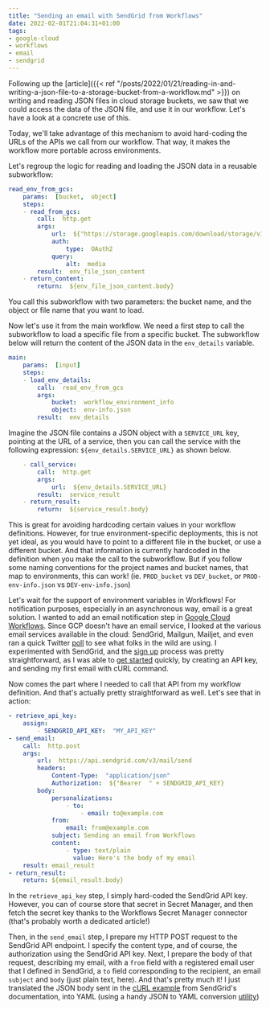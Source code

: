```yaml
---
title: "Sending an email with SendGrid from Workflows"
date: 2022-02-01T21:04:31+01:00
tags:
- google-cloud
- workflows
- email
- sendgrid
---
```


Following up the [article]({{< ref "/posts/2022/01/21/reading-in-and-writing-a-json-file-to-a-storage-bucket-from-a-workflow.md" >}}) 
on writing and reading JSON files in cloud storage buckets, we saw that we could access the data of the JSON file, 
and use it in our workflow. Let's have a look at a concrete use of this.

Today, we'll take advantage of this mechanism to avoid hard-coding the URLs of the APIs we call from our workflow. 
That way, it makes the workflow more portable across environments.

Let's regroup the logic for reading and loading the JSON data in a reusable subworkflow:

```yaml
read_env_from_gcs:
    params:  [bucket,  object]
    steps:
    - read_from_gcs:
        call:  http.get
        args:
            url:  ${"https://storage.googleapis.com/download/storage/v1/b/"  +  bucket  +  "/o/"  +  object}
            auth:
                type:  OAuth2
            query:
                alt:  media
        result:  env_file_json_content
    - return_content:
        return:  ${env_file_json_content.body}
```

You call this subworkflow with two parameters: the bucket name, and the object or file name that you want to load.

Now let's use it from the main workflow. We need a first step to call the subworkflow to load a specific file from a specific bucket. 
The subworkflow below will return the content of the JSON data in the `env_details` variable.

```yaml
​​main:
    params:  [input]
    steps:
    - load_env_details:
        call:  read_env_from_gcs
        args:
            bucket:  workflow_environment_info
            object:  env-info.json
        result:  env_details
```

Imagine the JSON file contains a JSON object with a `SERVICE_URL` key, pointing at the URL of a service, 
then you can call the service with the following expression: `${env_details.SERVICE_URL}` as shown below.

```yaml
    - call_service:
        call:  http.get
        args:
            url:  ${env_details.SERVICE_URL}
        result:  service_result
    - return_result:
        return:  ${service_result.body}
```

This is great for avoiding hardcoding certain values in your workflow definitions. 
However, for true environment-specific deployments, this is not yet ideal, 
as you would have to point to a different file in the bucket, or use a different bucket. 
And that information is currently hardcoded in the definition when you make the call to the subworkflow. 
But if you follow some naming conventions for the project names and bucket names, that map to environments, 
this can work! (ie. `PROD_bucket` vs `DEV_bucket`, or `PROD-env-info.json` vs `DEV-env-info.json`)

Let's wait for the support of environment variables in Workflows!
For notification purposes, especially in an asynchronous way, email is a great solution. 
I wanted to add an email notification step in [Google Cloud Workflows](https://cloud.google.com/workflows). 
Since GCP doesn't have an email service, I looked at the various email services available in the cloud: SendGrid, Mailgun, Mailjet, 
and even ran a quick Twitter [poll](https://twitter.com/glaforge/status/1488444661211533312) to see what folks in the wild are using. 
I experimented with SendGrid, and the [sign up](https://signup.sendgrid.com/) process was pretty straightforward, 
as I was able to [get started](https://docs.sendgrid.com/for-developers/sending-email/api-getting-started) quickly, 
by creating an API key, and sending my first email with cURL command.

Now comes the part where I needed to call that API from my workflow definition. 
And that's actually pretty straightforward as well. 
Let's see that in action:

```yaml
- retrieve_api_key:
    assign:
        - SENDGRID_API_KEY:  "MY_API_KEY"
- send_email:
    call:  http.post
    args:
        url:  https://api.sendgrid.com/v3/mail/send
        headers:
            Content-Type:  "application/json"
            Authorization:  ${"Bearer  " + SENDGRID_API_KEY}
        body:
            personalizations:
                - to:
                    - email: to@example.com
            from:
                email: from@example.com
            subject: Sending an email from Workflows
            content:
                - type: text/plain
                  value: Here's the body of my email
    result: email_result
- return_result:
    return: ${email_result.body}
```

In the `retrieve_api_key` step, I simply hard-coded the SendGrid API key. 
However, you can of course store that secret in Secret Manager, 
and then fetch the secret key thanks to the Workflows Secret Manager connector (that's probably worth a dedicated article!)

Then, in the `send_email` step, I prepare my HTTP POST request to the SendGrid API endpoint. 
I specify the content type, and of course, the authorization using the SendGrid API key. 
Next, I prepare the body of that request, describing my email, 
with a `from` field with a registered email user that I defined in SendGrid, a `to` field corresponding to the recipient, 
an email `subject` and `body` (just plain text, here). 
And that's pretty much it! 
I just translated the JSON body sent in the [cURL example](https://app.sendgrid.com/guide/integrate/langs/curl) from SendGrid's documentation, 
into YAML (using a handy JSON to YAML conversion [utility](https://www.json2yaml.com/))